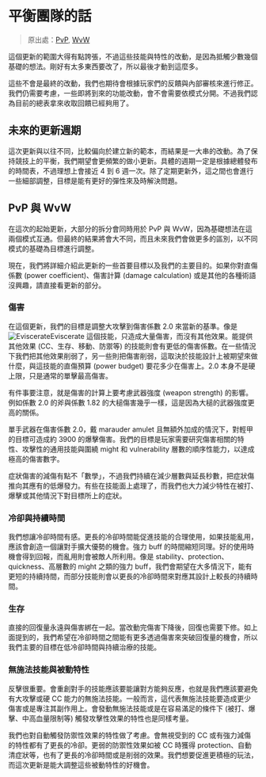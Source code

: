 # 平衡團隊的話
> 原出處：[PvP](https://en-forum.guildwars2.com/discussion/96744), [WvW](https://en-forum.guildwars2.com/discussion/96744)

這個更新的範圍大得有點誇張，不過這些技能與特性的改動，是因為抵觸少數幾個基礎的想法。剛好有太多東西要改了，所以最後才動到這麼多。

這些不會是最終的改動，我們也期待會根據玩家們的反饋與內部審核來進行修正。我們仍需要考慮，一些即將到來的功能改動，會不會需要依模式分開。不過我們認為目前的總表拿來收取回饋已經夠用了。

## 未來的更新週期
這次更新與以往不同，比較偏向於建立新的範本，而結果是一大串的改動。為了保持競技上的平衡，我們期望會更頻繁的做小更新。具體的週期一定是根據總體發布的時間表，不過理想上會接近 4 到 6 週一次。除了定期更新外，這之間也會進行一些細部調整，目標是能有更好的彈性來及時解決問題。

## PvP 與 WvW
在這次的起始更新，大部分的拆分會同時用於 PvP 與 WvW，因為基礎想法在這兩個模式互通。但最終的結果將會大不同，而且未來我們會做更多的區別，以不同模式的基礎為目標進行調整。

現在，我們將詳細介紹此更新的一些首要目標以及我們的主要目的。如果你對直傷係數 (power coefficient)、傷害計算 (damage calculation) 或是其他的各種術語沒興趣，請直接看更新的部分。

### 傷害
在這個更新，我們的目標是調整大攻擊到傷害係數 2.0 來當新的基準。像是 ![Eviscerate](https://wiki.guildwars2.com/images/thumb/9/9f/Eviscerate.png/25px-Eviscerate.png)Eviscerate 這個技能，只造成大量傷害，而沒有其他效果。能提供其他效果 (CC、生存、移動、防禦等) 的技能則會有更低的傷害係數。在一些情況下我們把其他效果削弱了，另一些則把傷害削弱，這取決於技能設計上被期望來做什麼，與這技能的直傷預算 (power budget) 要花多少在傷害上。2.0 本身不是硬上限，只是通常的單擊最高傷害。

有件事要注意，就是傷害的計算上要考慮武器強度 (weapon strength) 的影響。例如係數 2.0 的斧與係數 1.82 的大槌傷害幾乎一樣，這是因為大槌的武器強度更高的關係。

單手武器在傷害係數 2.0，戴 marauder amulet 且無額外加成的情況下，對輕甲的目標可造成約 3900 的爆擊傷害。我們的目標是玩家需要研究傷害相關的特性、攻擊性的通用技能與圍繞 might 和 vulnerability 層數的順序性能力，以達成極高的傷害數字。

症狀傷害的減傷有點不「數學」，不過我們持續在減少層數與延長秒數，把症狀傷推向其應有的低爆發力。有些在技能面上處理了，而我們也大力減少特性在被打、爆擊或其他情況下對目標所上的症狀。

### 冷卻與持續時間
我們想讓冷卻時間有感。更長的冷卻時間能促進技能的合理使用，如果技能亂用，應該會創造一個讓對手擴大優勢的機會。強力 buff 的時間縮短同理。好的使用時機會得到回報，而亂用則會被敵人所利用。像是 stability、protection、quickness、高層數的 might 之類的強力 buff，我們會期望在大多情況下，能有更短的持續持間，而部分技能則會以更長的冷卻時間來對應其設計上較長的持續時間。

### 生存
直接的回復量永遠與傷害綁在一起。當改動完傷害下降後，回復也需要下修。如上面提到的，我們希望在冷卻時間之間能有更多透過傷害來突破回復量的機會，所以我們主要的目標在低冷卻時間與持續治療的技能。

### 無施法技能與被動特性
反擊很重要。會重創對手的技能應該要能讓對方能夠反應，也就是我們應該要避免有大攻擊或硬 CC 能力的無施法技能。一般而言，這代表無施法技能要造成更少傷害或是專注其副作用上。會發動無施法技能或是在容易滿足的條件下 (被打、爆擊、中高血量限制等) 觸發攻擊性效果的特性也是同樣考量。

我們也對自動觸發防禦性效果的特性做了考慮。會無視受到的 CC 或有強力減傷的特性都有了更長的冷卻。更弱的防禦性效果如被 CC 時獲得 protection、自動清症狀等，也有了更長的冷卻時間或是削弱的效果。我們想要促進更積極的玩法，而這次更新是能大調整這些被動特性的好機會。
